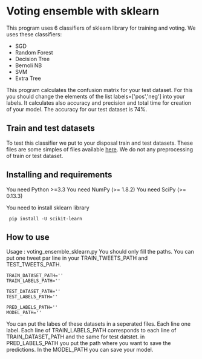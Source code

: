 # Voting ensemble with sklearn
This program uses 6 classifiers of sklearn library for training and voting.
We uses these classifiers:
- SGD
- Random Forest
- Decision Tree
- Bernoli NB
- SVM
- Extra Tree

This program calculates the confusion matrix for your test dataset. For this you should change the elements of the list labels=['pos','neg'] into your labels. It calculates also accuracy and precision and total time for creation of your model. The accuracy for our test dataset is 74%.
## Train and test datasets
To test this classifier we put to your disposal train and test datasets.
These files are some simples of files available [here](http://www.cs.cornell.edu/people/pabo/movie-review-data/). We do not any preprocessing of train or test dataset.

## Installing and requirements
You need Python >=3.3 
You need NumPy (>= 1.8.2)
You need SciPy (>= 0.13.3)

You need to install sklearn library
```
 pip install -U scikit-learn
```
## How to use

Usage : voting_ensemble_sklearn.py
You should only fill the paths. You can put one tweet par line in your TRAIN_TWEETS_PATH and TEST_TWEETS_PATH.
```
TRAIN_DATASET_PATH=''
TRAIN_LABELS_PATH=''

TEST_DATASET_PATH=''
TEST_LABELS_PATH=''

PRED_LABELS_PATH=''
MODEL_PATH=''
```
You can put the labes of these datasets in a seperated files. Each line one label. Each line of TRAIN_LABELS_PATH corresponds to each line of TRAIN_DATASET_PATH and the same for test datstet.
in PRED_LABELS_PATH you put the path where you want to save the predictions. In the MODEL_PATH you can save your model.
